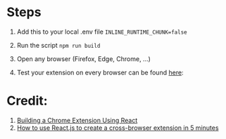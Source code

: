 # Steps

1. Add this to your local .env file
`INLINE_RUNTIME_CHUNK=false`

2. Run the script
   `npm run build`

3. Open any browser (Firefox, Edge, Chrome, ...)

4. Test your extension on every browser can be found [here](https://levelup.gitconnected.com/how-to-use-react-js-to-create-chrome-extension-in-5-minutes-2ddb11899815 "here"):

# Credit:

1.  [Building a Chrome Extension Using React](https://medium.com/@gilfink/building-a-chrome-extension-using-react-c5bfe45aaf36 "Building a Chrome Extension Using React")
2.  [How to use React.js to create a cross-browser extension in 5 minutes](https://levelup.gitconnected.com/how-to-use-react-js-to-create-chrome-extension-in-5-minutes-2ddb11899815 "How to use React.js to create a cross-browser extension in 5 minutes")
